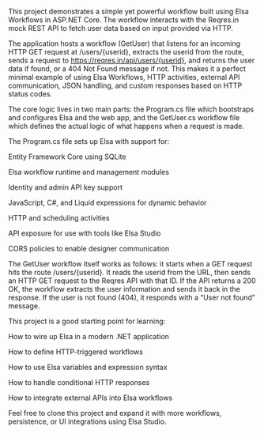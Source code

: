 This project demonstrates a simple yet powerful workflow built using Elsa Workflows in ASP.NET Core. The workflow interacts with the Reqres.in mock REST API to fetch user data based on input provided via HTTP.

The application hosts a workflow (GetUser) that listens for an incoming HTTP GET request at /users/{userid}, extracts the userid from the route, sends a request to https://reqres.in/api/users/{userid}, and returns the user data if found, or a 404 Not Found message if not. This makes it a perfect minimal example of using Elsa Workflows, HTTP activities, external API communication, JSON handling, and custom responses based on HTTP status codes.

The core logic lives in two main parts: the Program.cs file which bootstraps and configures Elsa and the web app, and the GetUser.cs workflow file which defines the actual logic of what happens when a request is made.

The Program.cs file sets up Elsa with support for:

Entity Framework Core using SQLite

Elsa workflow runtime and management modules

Identity and admin API key support

JavaScript, C#, and Liquid expressions for dynamic behavior

HTTP and scheduling activities

API exposure for use with tools like Elsa Studio

CORS policies to enable designer communication

The GetUser workflow itself works as follows: it starts when a GET request hits the route /users/{userid}. It reads the userid from the URL, then sends an HTTP GET request to the Reqres API with that ID. If the API returns a 200 OK, the workflow extracts the user information and sends it back in the response. If the user is not found (404), it responds with a “User not found” message.

This project is a good starting point for learning:

How to wire up Elsa in a modern .NET application

How to define HTTP-triggered workflows

How to use Elsa variables and expression syntax

How to handle conditional HTTP responses

How to integrate external APIs into Elsa workflows

Feel free to clone this project and expand it with more workflows, persistence, or UI integrations using Elsa Studio.
